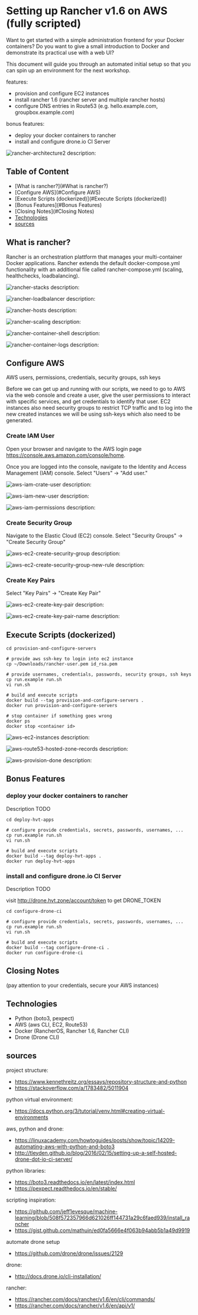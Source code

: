 # Setting up Rancher v1.6 on AWS (fully scripted)

Want to get started with a simple administration frontend for your Docker containers? Do you want to give a small introduction to Docker and demonstrate its practical use with a web UI?

This document will guide you through an automated initial setup so that you can spin up an environment for the next workshop.

features:
* provision and configure EC2 instances
* install rancher 1.6 (rancher server and multiple rancher hosts)
* configure DNS entries in Route53 (e.g. hello.example.com, groupbox.example.com)

bonus features:
* deploy your docker containers to rancher
* install and configure drone.io CI Server


![rancher-architecture2](images/rancher-architecture2.png)
description:


## Table of Content

* [What is rancher?](#What is rancher?)
* [Configure AWS](#Configure AWS)
* [Execute Scripts (dockerized)](#Execute Scripts (dockerized))
* [Bonus Features](#Bonus Features)
* [Closing Notes](#Closing Notes)
* [Technologies](#Technologies)
* [sources](#sources)


## What is rancher?

Rancher is an orchestration plattform that manages your multi-container Docker applications. Rancher extends the default docker-compose.yml functionality with an additional file called rancher-compose.yml (scaling, healthchecks, loadbalancing).

![rancher-stacks](images/rancher-stacks.png)
description:

![rancher-loadbalancer](images/rancher-loadbalancer.png)
description:

![rancher-hosts](images/rancher-hosts.png)
description:

![rancher-scaling](images/rancher-scaling.png)
description:

![rancher-container-shell](images/rancher-container-shell.png)
description:

![rancher-container-logs](images/rancher-container-logs.png)
description:


## Configure AWS

AWS users, permissions, credentials, security groups, ssh keys

Before we can get up and running with our scripts, we need to go to AWS via the web console and create a user, give the user permissions to interact with specific services, and get credentials to identify that user. EC2 instances also need security groups to restrict TCP traffic and to log into the new created instances we will be using ssh-keys which also need to be generated.

### Create IAM User

Open your browser and navigate to the AWS login page https://console.aws.amazon.com/console/home.

Once you are logged into the console, navigate to the Identity and Access Management (IAM) console. Select "Users" -> "Add user."

![aws-iam-crate-user](images/aws-iam-create-user.png)
description:

![aws-iam-new-user](images/aws-iam-new-user.png)
description:

![aws-iam-permissions](images/aws-iam-permissions.png)
description:


### Create Security Group

Navigate to the Elastic Cloud (EC2) console. Select "Security Groups" -> "Create Security Group"


![aws-ec2-create-security-group](images/aws-ec2-create-security-group.png)
description:

![aws-ec2-create-security-group-new-rule](images/aws-ec2-create-security-group-new-rule.png)
description:



### Create Key Pairs

Select "Key Pairs" -> "Create Key Pair"

![aws-ec2-create-key-pair](images/aws-ec2-create-key-pair.png)
description:

![aws-ec2-create-key-pair-name](images/aws-ec2-create-key-pair-name.png)
description:


## Execute Scripts (dockerized)


```
cd provision-and-configure-servers

# provide aws ssh-key to login into ec2 instance
cp ~/Downloads/rancher-user.pem id_rsa.pem

# provide usernames, credentials, passwords, security groups, ssh keys
cp run.example run.sh
vi run.sh

# build and execute scripts
docker build --tag provision-and-configure-servers .
docker run provision-and-configure-servers

# stop container if something goes wrong
docker ps
docker stop <container id>
```

![aws-ec2-instances](images/aws-ec2-instances.png)
description:

![aws-route53-hosted-zone-records](images/aws-route53-hosted-zone-records.png)
description:

![aws-provision-done](images/aws-provision-done.png)
description:

## Bonus Features

### deploy your docker containers to rancher 

Description TODO

```
cd deploy-hvt-apps

# configure provide credentials, secrets, passwords, usernames, ...
cp run.example run.sh
vi run.sh

# build and execute scripts
docker build --tag deploy-hvt-apps .
docker run deploy-hvt-apps
```

### install and configure drone.io CI Server

Description TODO

visit http://drone.hvt.zone/account/token to get DRONE_TOKEN

```
cd configure-drone-ci

# configure provide credentials, secrets, passwords, usernames, ...
cp run.example run.sh
vi run.sh

# build and execute scripts
docker build --tag configure-drone-ci .
docker run configure-drone-ci
```

## Closing Notes

(pay attention to your credentials, secure your AWS instances)


## Technologies

* Python (boto3, pexpect)
* AWS (aws CLI, EC2, Route53)
* Docker (RancherOS, Rancher 1.6, Rancher CLI)
* Drone (Drone CLI)

## sources

project structure:
* https://www.kennethreitz.org/essays/repository-structure-and-python
* https://stackoverflow.com/a/1783482/5011904

python virtual environment:
* https://docs.python.org/3/tutorial/venv.html#creating-virtual-environments

aws, python and drone:
* https://linuxacademy.com/howtoguides/posts/show/topic/14209-automating-aws-with-python-and-boto3
* http://tleyden.github.io/blog/2016/02/15/setting-up-a-self-hosted-drone-dot-io-ci-server/

python libraries:
* https://boto3.readthedocs.io/en/latest/index.html
* https://pexpect.readthedocs.io/en/stable/

scripting inspiration:
* https://github.com/jeff1evesque/machine-learning/blob/508f572357966d621026ff144731a29c6faed939/install_rancher
* https://gist.github.com/mathuin/ed0fa5666e4f063b94abb5b1a49d9919

automate drone setup
* https://github.com/drone/drone/issues/2129

drone:
* http://docs.drone.io/cli-installation/

rancher:
* https://rancher.com/docs/rancher/v1.6/en/cli/commands/
* https://rancher.com/docs/rancher/v1.6/en/api/v1/
